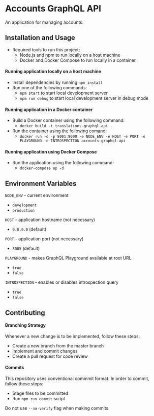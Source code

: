 # Accounts GraphQL API

An application for managing accounts.

## Installation and Usage

- Required tools to run this project:
  - Node.js and npm to run locally on a host machine
  - Docker and Docker Compose to run locally in a container

#### Running application locally on a host machine

- Install dependencies by running `npm install`
- Run one of the following commands:
  - `npm start` to start local development server
  - `npm run debug` to start local development server in debug mode

#### Running application in a Docker container

- Build a Docker container using the following command:
  - `docker build -t translations-graphql-api .`
- Run the container using the following comand:
  - `docker run -d -p 8001:8000 -e NODE_ENV -e HOST -e PORT -e PLAYGROUND -e INTROSPECTION accounts-graphql-api`

#### Running application using Docker Compose

- Run the application using the following command:
  - `docker-compose up -d`

## Environment Variables

`NODE_ENV` - current environment
  - `development`
  - `production`

`HOST` - application hostname (not necessary)
  - `0.0.0.0` (default)

`PORT` - application port (not necessary)
  - `8005` (default)

`PLAYGROUND` - makes GraphQL Playground available at root URL
  - `true`
  - `false`

`INTROSPECTION` - enables or disables introspection query
  - `true`
  - `false`

## Contributing

#### Branching Strategy

Whenever a new change is to be implemented, follow these steps:
  - Create a new branch from the master branch
  - Implement and commit changes
  - Create a pull request for code review

#### Commits

This repository uses conventional commmit format. In order to commit, follow these steps:
  - Stage files to be committed
  - Run `npm run commit` script

Do not use `--no-verify` flag when making commits.
